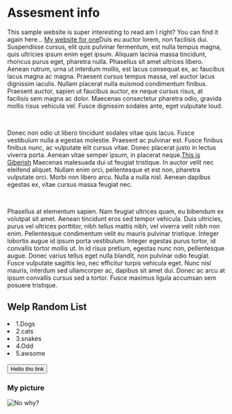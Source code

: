 <!DOCTTYPE html>
<html>
<head>
<title>Website Assesment uno</title>
</head>
<body>
<h1>Assesment info</h1>
<p>This sample website is super interesting to read am I right? You can find it again here... 
<a href="file:///C:/Users/samantha/Desktop/Website%20XD/index.html">My website for one</a>Duis eu auctor lorem, non facilisis dui. Suspendisse cursus, elit quis pulvinar fermentum, est nulla tempus magna, quis ultricies ipsum enim eget ipsum. Aliquam lacinia massa tincidunt, rhoncus purus eget, pharetra nulla. Phasellus sit amet ultrices libero. Aenean rutrum, urna ut interdum mollis, est lacus consequat ex, ac faucibus lacus magna ac magna. Praesent cursus tempus massa, vel auctor lacus dignissim iaculis. Nullam placerat nulla euismod condimentum finibus. Praesent auctor, sapien ut faucibus auctor, ex neque cursus risus, at facilisis sem magna ac dolor. Maecenas consectetur pharetra odio, gravida mollis risus vehicula vel. Fusce dignissim sodales ante, eget vulputate loud.</p>
<br>
<p>Donec non odio ut libero tincidunt sodales vitae quis lacus. Fusce vestibulum nulla a egestas molestie. Praesent ac pulvinar est. Fusce finibus finibus nunc, ac vulputate elit cursus vitae. Donec placerat justo in lectus viverra porta. Aenean vitae semper ipsum, in placerat neque.<a href="https://www.lipsum.com/feed/html">This is Giberish</a> Maecenas malesuada dui ut feugiat tristique. In auctor velit nec eleifend aliquet. Nullam enim orci, pellentesque et est non, pharetra vulputate orci. Morbi non libero arcu. Nulla a nulla nisl. Aenean dapibus egestas ex, vitae cursus massa feugiat nec.</p>
<br>
<p>Phasellus at elementum sapien. Nam feugiat ultrices quam, eu bibendum ex volutpat sit amet. Aenean tincidunt eros sed tempor vehicula. Duis ultricies, purus vel ultrices porttitor, nibh tellus mattis nibh, vel viverra velit nibh non enim. Pellentesque condimentum velit eu mauris pulvinar tristique. Integer lobortis augue id ipsum porta vestibulum. Integer egestas purus tortor, id convallis tortor mollis ut. In id risus pretium, egestas nunc non, pellentesque augue. Donec varius tellus eget nulla blandit, non pulvinar odio feugiat. Fusce vulputate sagittis leo, nec efficitur turpis vehicula eget. Nunc nisl mauris, interdum sed ullamcorper ac, dapibus sit amet dui. Donec ac arcu at ipsum convallis cursus sed a tortor. Fusce maximus ligula accumsan sem posuere tristique.</p>
<h2>Welp Random List</h2>
<li>1.Dogs</li>
<li>2.cats</li>
<li>3.snakes</li>
<li>4.Odd</li>
<li>5.awsome</li>
<br>
<a href="file:///C:/Users/samantha/Desktop/Website%20XD/index.html"><button>Hello tho link</button></a>
<h3>My picture</h3>
<img src="2F7E462600000578-3366348-image-m-60_1450476645556.jpg"alt="No why?">
</body>
</html>

